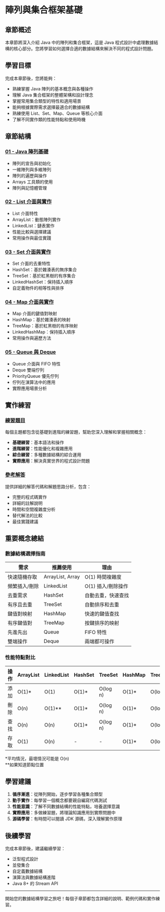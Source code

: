 # 陣列與集合框架基礎

## 章節概述

本章節將深入介紹 Java 中的陣列和集合框架，這是 Java 程式設計中處理數據結構的核心部分。您將學習如何選擇合適的數據結構來解決不同的程式設計問題。

## 學習目標

完成本章節後，您將能夠：

- 熟練掌握 Java 陣列的基本概念與各種操作
- 理解 Java 集合框架的整體架構和設計理念
- 掌握常用集合類型的特性和適用場景
- 能夠根據實際需求選擇最適合的數據結構
- 熟練使用 List、Set、Map、Queue 等核心介面
- 了解不同實作類的性能特點和使用時機

## 章節結構

### [01 - Java 陣列基礎](./01-arrays/)
- 陣列的宣告與初始化
- 一維陣列與多維陣列
- 陣列的遍歷與操作
- Arrays 工具類的使用
- 陣列與記憶體管理

### [02 - List 介面與實作](./02-list/)
- List 介面特性
- ArrayList：動態陣列實作
- LinkedList：鏈表實作
- 性能比較與選擇建議
- 常用操作與最佳實踐

### [03 - Set 介面與實作](./03-set/)
- Set 介面的去重特性
- HashSet：基於雜湊表的無序集合
- TreeSet：基於紅黑樹的有序集合
- LinkedHashSet：保持插入順序
- 自定義物件的相等性與排序

### [04 - Map 介面與實作](./04-map/)
- Map 介面的鍵值對映射
- HashMap：基於雜湊表的映射
- TreeMap：基於紅黑樹的有序映射
- LinkedHashMap：保持插入順序
- 常用操作與遍歷方法

### [05 - Queue 與 Deque](./05-queue-deque/)
- Queue 介面與 FIFO 特性
- Deque 雙端佇列
- PriorityQueue 優先佇列
- 佇列在演算法中的應用
- 實際應用場景分析

## 實作練習

### [練習題目](./exercises/)
每個主題都包含從基礎到進階的練習題，幫助您深入理解和掌握相關概念：

- **基礎練習**：基本語法和操作
- **進階練習**：性能優化和複雜應用
- **綜合練習**：多種數據結構的綜合運用
- **實際應用**：解決真實世界的程式設計問題

### [參考解答](./solutions/)
提供詳細的解答代碼和解題思路分析，包含：

- 完整的程式碼實作
- 詳細的註解說明
- 時間和空間複雜度分析
- 替代解法的比較
- 最佳實踐建議

## 重要概念總結

### 數據結構選擇指南

| 需求 | 推薦使用 | 理由 |
|------|----------|------|
| 快速隨機存取 | ArrayList, Array | O(1) 時間複雜度 |
| 頻繁插入/刪除 | LinkedList | O(1) 插入/刪除操作 |
| 去重需求 | HashSet | 自動去重，快速查找 |
| 有序且去重 | TreeSet | 自動排序和去重 |
| 鍵值對映射 | HashMap | 快速的鍵值查找 |
| 有序鍵值對 | TreeMap | 按鍵排序的映射 |
| 先進先出 | Queue | FIFO 特性 |
| 雙端操作 | Deque | 兩端都可操作 |

### 性能特點對比

| 操作 | ArrayList | LinkedList | HashSet | TreeSet | HashMap | TreeMap |
|------|-----------|------------|---------|---------|---------|---------|
| 添加 | O(1)* | O(1) | O(1)* | O(log n) | O(1)* | O(log n) |
| 刪除 | O(n) | O(1)** | O(1)* | O(log n) | O(1)* | O(log n) |
| 查找 | O(n) | O(n) | O(1)* | O(log n) | O(1)* | O(log n) |
| 存取 | O(1) | O(n) | - | - | O(1)* | O(log n) |

*平均情況，最壞情況可能是 O(n)  
**如果知道節點位置

## 學習建議

1. **循序漸進**：從陣列開始，逐步學習各種集合類型
2. **動手實作**：每學習一個概念都要親自編寫代碼測試
3. **性能意識**：了解不同數據結構的性能特點，培養選擇意識
4. **實際應用**：多做練習題，將理論知識應用到實際問題中
5. **源碼學習**：有時間可以閱讀 JDK 源碼，深入理解實作原理

## 後續學習

完成本章節後，建議繼續學習：

- 泛型程式設計
- 並發集合
- 自定義數據結構
- 演算法與數據結構進階
- Java 8+ 的 Stream API

---

開始您的數據結構學習之旅吧！每個子章節都包含詳細的說明、範例代碼和實作練習。